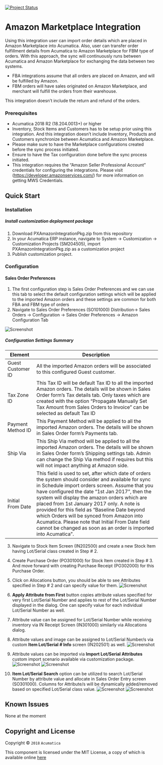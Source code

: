 [![Project Status](http://opensource.box.com/badges/active.svg)](http://opensource.box.com/badges)

Amazon Marketplace Integration
==================================
Using this integration user can import order details which are placed in Amazon Marketplace into Acumatica. Also, user can transfer order fulfillment details from Acumatica to Amazon Marketplace for FBM type of orders. With this approach, the sync will continuously runs between Acumatica and Amazon Marketplace for exchanging the data between two systems.

* FBA integrations assume that all orders are placed on Amazon, and will be fulfilled by Amazon.
* FBM orders will have sales originated on Amazon Marketplace, and merchant will fulfill the orders from their warehouse.

This integration doesn’t include the return and refund of the orders.

### Prerequisites
* Acumatica 2018 R2 (18.204.0013+) or higher
* Inventory, Stock Items and Customers has to be setup prior using this integration. And this integration doesn’t include Inventory, Products and Customers synchronize between Acumatica and Amazon Marketplace.
* Please make sure to have the Marketplace configurations created before the sync process initiated.
* Ensure to have the Tax configuration done before the sync process initiated.
* This integration requires the “Amazon Seller Professional Account” credentials for configuring the integrations. Please visit (https://developer.amazonservices.com/) for more information on getting MWS Credentials.

Quick Start
-----------

### Installation

##### Install customization deployment package
1. Download PXAmazonIntegrationPkg.zip from this repository
2. In your Acumatica ERP instance, navigate to System -> Customization -> Customization Projects (SM204505), import PXAmazonIntegrationPkg.zip as a customization project
3. Publish customization project.

### Configuration

#### Sales Order Preferences

1. The first configuration step is Sales Order Preferences and we can use this tab to select the default configuration settings which will be applied to the imported Amazon orders and these settings are common for both FBA and FBM type of orders
2. Navigate to Sales Order Preferences (SO101000) Distribution-> Sales Orders -> Configuration -> Sales Order Preferences -> Amazon Configuration Tab

![Screenshot](/_ReadMeImages/IN207000.png)

##### Configuration Settings Summary

| Element | Description |
| --- | --- |
| Guest Customer ID  | All the imported Amazon orders will be associated to this configured Guest customer.  |
| Tax Zone ID  | This Tax ID will be default Tax ID to all the imported Amazon orders. The details will be shown in Sales Order form’s Tax details tab. Only taxes which are created with the option “Propagate Manually Set Tax Amount from Sales Orders to Invoice” can be selected as default Tax ID |
| Payment Method ID | This Payment Method will be applied to all the imported Amazon orders. The details will be shown in Sales Order form’s Payments tab. |
| Ship Via | This Ship Via method will be applied to all the imported Amazon orders. The details will be shown in Sales Order form’s Shipping settings tab. Admin can change the Ship Via method if requires but this will not impact anything at Amazon side. |
| Initial From Date | This field is used to set, after which date of orders the system should consider and available for sync in Schedule import orders screen. Assume that you have configured the date “1st Jan 2017”, then the system will display the amazon orders which are placed from 1st January 2017 only. A note is provided for this field as “Baseline Date beyond which Orders will be synced from Amazon into Acumatica. Please note that Initial From Date field cannot be changed as soon as an order is imported into Acumatica”. |

3. Navigate to Stock Item Screen (IN202500) and create a new Stock Item having Lot/Serial class created in Step # 2.
4. Create Purchase Order (PO301000) for Stock Item created in Step # 3. And move forward with creating Purchase Receipt (PO302000) for this Purchase Order.
5. Click on Allocations button, you should be able to see Attributes specified in Step # 2 and can specify value for them.
![Screenshot](/_ReadMeImages/PO302000Allocation.png)

6. **Apply Attribute from First** button copies attribute values specified for very first Lot/Serial Number and applies to rest of the Lot/Serial Number displayed in the dialog. One can specify value for each individual Lot/Serial Number as well.
7. Attribute value can be assigned for Lot/Serial Number while receiving inventory via IN Receipt Screen (IN301000) similarly via Allocations dialog.
8. Attribute values and image can be assigned to Lot/Serial Number/s via custom **Item Lot/Serial # Info** screen (IN202501) as well.
![Screenshot](/_ReadMeImages/IN202501.png)

9. Attribute values can be imported via **Import Lot/Serial Attributes** custom import scenario available via customization package.
![Screenshot](/_ReadMeImages/SM206025.png)
![Screenshot](/_ReadMeImages/SM206036.png)

10. **Item Lot/Serial Search** option can be utilized to search Lot/Serial Number by attribute value and allocate in Sales Order Entry screen (SO301000). Columns for Attribute/s will be dynamically added/removed based on specified Lot/Serial class value.
![Screenshot](/_ReadMeImages/SO301000-1.png)
![Screenshot](/_ReadMeImages/SO301000-2.png)

Known Issues
------------
None at the moment

## Copyright and License

Copyright © `2018` `Acumatica`

This component is licensed under the MIT License, a copy of which is available online [here](LICENSE.md)
